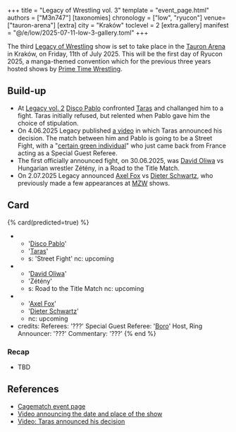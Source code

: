 +++
title = "Legacy of Wrestling vol. 3"
template = "event_page.html"
authors = ["M3n747"]
[taxonomies]
chronology = ["low", "ryucon"]
venue=["tauron-arena"]
[extra]
city = "Kraków"
toclevel = 2
[extra.gallery]
manifest = "@/e/low/2025-07-11-low-3-gallery.toml"
+++

The third [Legacy of Wrestling](@/o/low.md) show is set to take place in the [Tauron Arena](@/v/tauron-arena.md) in Kraków, on Friday, 11th of July 2025. This will be the first day of Ryucon 2025, a manga-themed convention which for the previous three years hosted shows by [Prime Time Wrestling](@/o/ptw.md).

## Build-up

* At [Legacy vol. 2](@/e/low/2025-04-06-low-2.md) [Disco Pablo](@/w/disco-pablo.md) confronted [Taras](@/w/taras.md) and challanged him to a fight. Taras initially refused, but relented when Pablo gave him the choice of stipulation.
* On 4.06.2025 Legacy published [a video][uliczne-disco] in which Taras announced his decision. The match between him and Pablo is going to be a Street Fight, with a "[certain green individual](@/w/boro.md)" who just came back from France acting as a Special Guest Referee.
* The first officially announced fight, on 30.06.2025, was [David Oliwa](@/w/david-oliwa.md) vs Hungarian wrestler Zétény, in a Road to the Title Match.
* On 2.07.2025 Legacy announced [Axel Fox](@/w/axel-fox.md) vs [Dieter Schwartz](@/w/dieter-schwartz.md), who previously made a few appearances at [MZW](@/o/mzw.md) shows.

## Card

{% card(predicted=true) %}
- - '[Disco Pablo](@/w/disco-pablo.md)'
  - '[Taras](@/w/taras.md)'
  - s: 'Street Fight'
    nc: upcoming
- - '[David Oliwa](@/w/david-oliwa.md)'
  - 'Zétény'
  - s: Road to the Title Match
    nc: upcoming
- - '[Axel Fox](@/w/axel-fox.md)'
  - '[Dieter Schwartz](@/w/dieter-schwartz.md)'
  - nc: upcoming
- credits:
    Referees: '???'
    Special Guest Referee: '[Boro](@/w/boro.md)'
    Host, Ring Announcer: '???'
    Commentary: '???'
{% end %}

### Recap

* TBD

## References

* [Cagematch event page](https://www.cagematch.net/?id=1&nr=425357)
* [Video announcing the date and place of the show](https://www.facebook.com/legacyofwrestlingpl/videos/1209475247303707)
* [Video: Taras announced his decision][uliczne-disco]

[uliczne-disco]: https://www.facebook.com/watch/?v=1255085909641448
